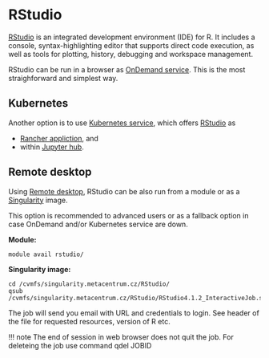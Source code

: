 # RStudio

[RStudio](https://www.rstudio.com/) is an integrated development environment (IDE) for R. It includes a console, syntax-highlighting editor that supports direct code execution, as well as tools for plotting, history, debugging and workspace management.

RStudio can be run in a browser as [OnDemand service](https://ondemand.metacentrum.cz). This is the most straighforward and simplest way.

## Kubernetes

Another option is to use [Kubernetes service](https://docs.cerit.io/), which offers [RStudio](https://docs.cerit.io/docs/rstudio.html) as

- [Rancher appliction](https://docs.cerit.io/docs/rancher.html), and
- within [Jupyter hub](https://docs.cerit.io/docs/jupyterhub.html).

## Remote desktop 

Using [Remote desktop](../../software/graphical-access), RStudio can be also run from a module or as a [Singularity](../../software/containers) image.

This option is recommended to advanced users or as a fallback option in case OnDemand and/or Kubernetes service are down.

**Module:**

    module avail rstudio/

**Singularity image:**

    cd /cvmfs/singularity.metacentrum.cz/RStudio/
    qsub /cvmfs/singularity.metacentrum.cz/RStudio/RStudio4.1.2_InteractiveJob.sh

The job will send you email with URL and credentials to login. See header of the file for requested resources, version of R etc.

!!! note
    The end of session in web browser does not quit the job. For deleteing the job use command qdel JOBID 




